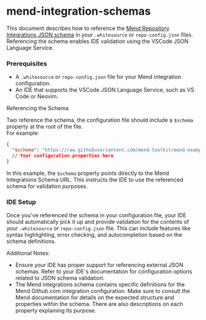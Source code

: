 # mend-integration-schemas
This document describes how to reference the [Mend Repository Integrations JSON schema](https://githubusercontent.com/mend-toolkit/mend-examples/main/Repo-Integration/Schemas/ghc_integration_schema.json) in your ``.whitesource`` or ``repo-config.json`` files. Referencing the schema enables IDE validation using the VSCode JSON Language Service.

### Prerequisites
- A ``.whitesource`` or ``repo-config.json`` file for your Mend integration configuration.
- An IDE that supports the VSCode JSON Language Service, such as VS Code or Neovim.

Referencing the Schema

Two reference the schema, the configuration file should include a ``$schema`` property at the root of the file.  
For example:  
```json
{
  "$schema": "https://raw.githubusercontent.com/mend-toolkit/mend-examples/main/Repo-Integration/Schemas/ghc_integration_schema.json",
  // Your configuration properties here
}
```
In this example, the ``$schema`` property points directly to the Mend Integrations Schema URL. This instructs the IDE to use the referenced schema for validation purposes.

### IDE Setup
Once you've referenced the schema in your configuration file, your IDE should automatically pick it up and provide validation for the contents of your ``.whitesource`` or ``repo-config.json`` file. This can include features like syntax highlighting, error checking, and autocompletion based on the schema definitions.

Additional Notes:
- Ensure your IDE has proper support for referencing external JSON schemas. Refer to your IDE's documentation for configuration options related to JSON schema validation.
- The Mend integrations schema contains specific definitions for the Mend Github.com integration configuration. Make sure to consult the Mend documentation for details on the expected structure and properties within the schema. There are also descriptions on each property explaining its purpose.
